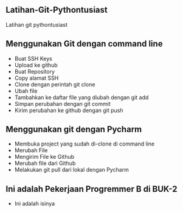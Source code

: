 ## Latihan-Git-Pythontusiast
Latihan git pythontusiast

## Menggunakan Git dengan command line
- Buat SSH Keys
- Upload ke github
- Buat Repository
- Copy alamat SSH
- Clone dengan perintah git clone <alamat ssh>
- Ubah file
- Tambahkan ke daftar file yang diubah dengan git add
- Simpan perubahan dengan git commit
- Kirim perubahan ke github dengan git push

## Menggunakan git dengan Pycharm
- Membuka project yang sudah di-clone di command line
- Merubah File
- Mengirim File ke Github
- Merubah file dari Github
- Melakukan git pull dari lokal dengan Pycharm

## Ini adalah Pekerjaan Progremmer B di BUK-2
- Ini adalah isinya

